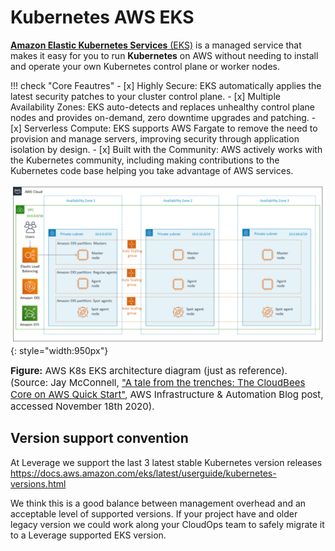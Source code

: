 # Kubernetes AWS EKS

[**Amazon Elastic Kubernetes Services** (EKS)](https://aws.amazon.com/eks/) is a managed service that makes it easy for you 
to run **Kubernetes** on AWS without needing to install and operate your own Kubernetes control plane or worker nodes. 

!!! check "Core Feautres"
    - [x] Highly Secure: EKS automatically applies the latest security patches to your cluster control plane. 
    - [x] Multiple Availability Zones: EKS auto-detects and replaces unhealthy control plane nodes and provides on-demand,
     zero downtime upgrades and patching.
    - [x] Serverless Compute: EKS supports AWS Fargate to remove the need to provision and manage servers, improving
     security through application isolation by design. 
    - [x] Built with the Community: AWS actively works with the Kubernetes community, including making contributions to the
     Kubernetes code base helping you take advantage of AWS services.

![leverage-aws-eks](../../assets/images/diagrams/aws-k8s-eks.png "Leverage"){: style="width:950px"}

<figcaption style="font-size:15px">
<b>Figure:</b> AWS K8s EKS architecture diagram (just as reference).
(Source: Jay McConnell, 
<a href="https://aws.amazon.com/blogs/infrastructure-and-automation/a-tale-from-the-trenches-the-cloudbees-core-on-aws-quick-start/">
"A tale from the trenches: The CloudBees Core on AWS Quick Start"</a>,
AWS Infrastructure & Automation Blog post, accessed November 18th 2020).
</figcaption>

## Version support convention
At Leverage we support the last 3 latest stable Kubernetes version releases
https://docs.aws.amazon.com/eks/latest/userguide/kubernetes-versions.html

We think this is a good balance between management overhead and an acceptable level of 
supported versions. If your project have and older legacy version we could work along
your CloudOps team to safely migrate it to a Leverage supported EKS version.